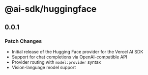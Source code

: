 # @ai-sdk/huggingface

## 0.0.1

### Patch Changes

- Initial release of the Hugging Face provider for the Vercel AI SDK
- Support for chat completions via OpenAI-compatible API
- Provider routing with `model:provider` syntax
- Vision-language model support
